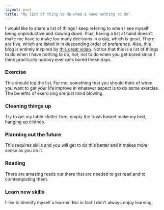 ```yaml
---
layout: post
title: "My list of thing to do when I have nothing to do"
---
```

I would like to share a list of things I keep refering to when I see myself being unproductive and slowing down. Plus, having a list at hand doesn't make me have to make too many decisions in a day, which is great. There are five, which are listed in in descending order of preference. Also, this blog is entirely inspired by [this great video](https://www.youtube.com/watch?v=gr5Iyu7U5z4). Notice that this is a list of things to do when I have nothing to do, not, not to do when you get bored since I think practically nobody ever gets bored these days.


### Exercise
This should top the list. For me, something that you should think of when you want to get your life improve in whatever aspect is to do some exercise. The benefits of exercising are just mind blowing.
### Cleaning things up
Try to get my table clutter-free, empty the trash basket make my bed, hanging up clothes.
### Planning out the future
This requires skills and you will get to do this better and it makes more sense as you do it.
### Reading
There are amazing reads out there that are needed to get read and to comtemplating them.
### Learn new skills
I like to identify myself a learner. But in fact I don't always enjoy learning.
